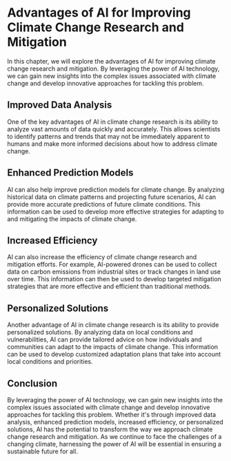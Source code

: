 # Advantages of AI for Improving Climate Change Research and Mitigation

In this chapter, we will explore the advantages of AI for improving climate change research and mitigation. By leveraging the power of AI technology, we can gain new insights into the complex issues associated with climate change and develop innovative approaches for tackling this problem.

Improved Data Analysis
----------------------

One of the key advantages of AI in climate change research is its ability to analyze vast amounts of data quickly and accurately. This allows scientists to identify patterns and trends that may not be immediately apparent to humans and make more informed decisions about how to address climate change.

Enhanced Prediction Models
--------------------------

AI can also help improve prediction models for climate change. By analyzing historical data on climate patterns and projecting future scenarios, AI can provide more accurate predictions of future climate conditions. This information can be used to develop more effective strategies for adapting to and mitigating the impacts of climate change.

Increased Efficiency
--------------------

AI can also increase the efficiency of climate change research and mitigation efforts. For example, AI-powered drones can be used to collect data on carbon emissions from industrial sites or track changes in land use over time. This information can then be used to develop targeted mitigation strategies that are more effective and efficient than traditional methods.

Personalized Solutions
----------------------

Another advantage of AI in climate change research is its ability to provide personalized solutions. By analyzing data on local conditions and vulnerabilities, AI can provide tailored advice on how individuals and communities can adapt to the impacts of climate change. This information can be used to develop customized adaptation plans that take into account local conditions and priorities.

Conclusion
----------

By leveraging the power of AI technology, we can gain new insights into the complex issues associated with climate change and develop innovative approaches for tackling this problem. Whether it's through improved data analysis, enhanced prediction models, increased efficiency, or personalized solutions, AI has the potential to transform the way we approach climate change research and mitigation. As we continue to face the challenges of a changing climate, harnessing the power of AI will be essential in ensuring a sustainable future for all.
